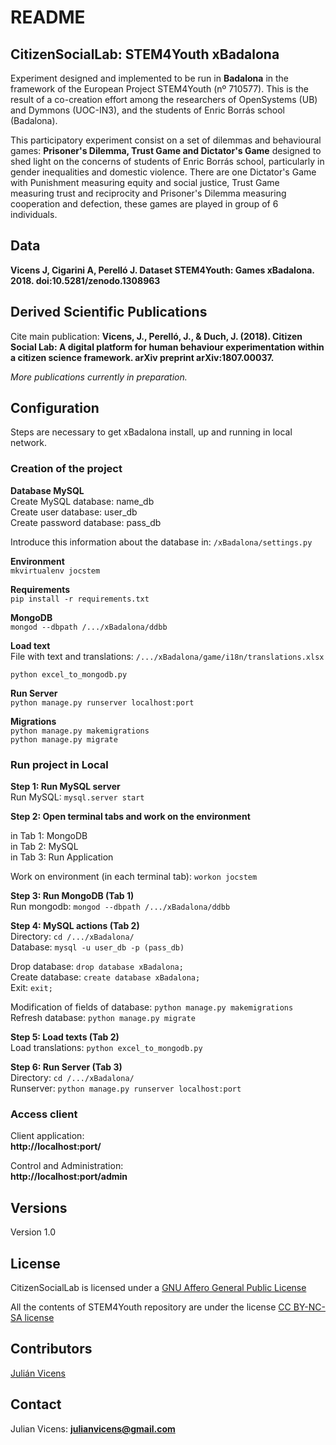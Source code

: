 # README #

## CitizenSocialLab: STEM4Youth xBadalona ##

Experiment designed and implemented to be run in **Badalona** in the framework of the European Project STEM4Youth (nº 710577). This is the result of a co-creation effort among the researchers of OpenSystems (UB) and Dymmons (UOC-IN3), and the students of Enric Borrás school (Badalona).

This participatory experiment consist on a set of dilemmas and behavioural games: **Prisoner's Dilemma, Trust Game and Dictator's Game** designed to shed light on the concerns of students of Enric Borrás school, particularly in gender inequalities and domestic violence. There are one Dictator's Game with Punishment measuring equity and social justice, Trust Game measuring trust and reciprocity and Prisoner's Dilemma measuring cooperation and defection, these games are played in group of 6 individuals.

## Data ##
**Vicens J, Cigarini A, Perelló J. Dataset STEM4Youth: Games xBadalona. 2018. doi:10.5281/zenodo.1308963**  

## Derived Scientific Publications ##
Cite main publication: **Vicens, J., Perelló, J., & Duch, J. (2018). Citizen Social Lab: A digital platform for human behaviour experimentation within a citizen science framework. arXiv preprint arXiv:1807.00037.**

*More publications currently in preparation.*

## Configuration ##
Steps are necessary to get xBadalona install, up and running in local network.

### Creation of the project ###

__Database MySQL__  
Create MySQL database: name\_db  
Create user database: user\_db  
Create password database: pass\_db

Introduce this information about the database in: `/xBadalona/settings.py`

__Environment__   
```mkvirtualenv jocstem ```  

__Requirements__  
```pip install -r requirements.txt```

__MongoDB__  
```mongod --dbpath /.../xBadalona/ddbb```

__Load text__   
File with text and translations:  `/.../xBadalona/game/i18n/translations.xlsx`  
   
```python excel_to_mongodb.py```

__Run Server__  
```python manage.py runserver localhost:port```

__Migrations__  
```python manage.py makemigrations```  
```python manage.py migrate```  

### Run project in Local ###

__Step 1: Run MySQL server__  
Run MySQL: `mysql.server start`

__Step 2: Open terminal tabs and work on the environment__  

in Tab 1: MongoDB  
in Tab 2: MySQL  
in Tab 3: Run Application  

Work on environment (in each terminal tab): `workon jocstem`

__Step 3: Run MongoDB (Tab 1)__  
Run mongodb: `mongod --dbpath /.../xBadalona/ddbb`

__Step 4: MySQL actions (Tab 2)__  
Directory: `cd /.../xBadalona/`   
Database: `mysql -u user_db -p (pass_db)`

Drop database: `drop database xBadalona;`  
Create database: `create database xBadalona;`  
Exit: `exit;`

Modification of fields of database: `python manage.py makemigrations`  
Refresh database:
`python manage.py migrate` 

__Step 5: Load texts (Tab 2)__    
Load translations: `python excel_to_mongodb.py`

__Step 6: Run Server (Tab 3)__  
Directory: `cd /.../xBadalona/ `   
Runserver: `python manage.py runserver localhost:port`


### Access client ###
Client application:  
**http://localhost:port/**  
 
Control and Administration:  
**http://localhost:port/admin**

## Versions ##
Version 1.0

## License ##

CitizenSocialLab is licensed under a [GNU Affero General Public License](https://www.gnu.org/licenses/agpl-3.0.txt)

All the contents of STEM4Youth repository are under the license [CC BY-NC-SA license](https://creativecommons.org/licenses/by-nc-sa/4.0/)


## Contributors ##

[Julián Vicens](https://jvicens.github.io)

## Contact ##

Julian Vicens: **julianvicens@gmail.com**
